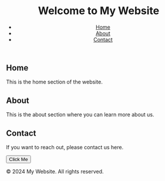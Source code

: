 <!DOCTYPE html>
<html lang="en">
<head>
  <meta charset="UTF-8">
  <meta name="viewport" content="width=device-width, initial-scale=1.0">
  <title>My Website</title>
  <link rel="stylesheet" href="styles.css">
</head>
<body>
  <header>
    <h1>Welcome to My Website</h1>
    <nav>
      <ul>
        <li><a href="#home">Home</a></li>
        <li><a href="#about">About</a></li>
        <li><a href="#contact">Contact</a></li>
      </ul>
    </nav>
  </header>
  <main>
    <section id="home">
      <h2>Home</h2>
      <p>This is the home section of the website.</p>
    </section>
    <section id="about">
      <h2>About</h2>
      <p>This is the about section where you can learn more about us.</p>
    </section>
    <section id="contact">
      <h2>Contact</h2>
      <p>If you want to reach out, please contact us here.</p>
      <button id="contactButton">Click Me</button>
    </section>
  </main>
  <footer>
    <p>© 2024 My Website. All rights reserved.</p>
  </footer>
  <script src="script.js"></script>
</body>
</html>
